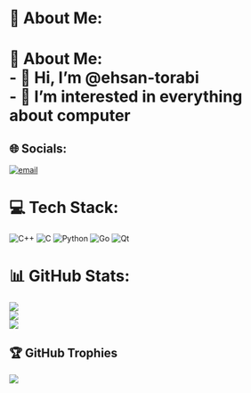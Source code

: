 # 💫 About Me:
# 💫 About Me:<br>- 👋 Hi, I’m @ehsan-torabi<br>- 👀 I’m interested in everything about computer 


## 🌐 Socials:
[![email](https://img.shields.io/badge/Email-D14836?logo=gmail&logoColor=white)](mailto:torabi782@gmail.com) 

# 💻 Tech Stack:
![C++](https://img.shields.io/badge/c++-%2300599C.svg?style=for-the-badge&logo=c%2B%2B&logoColor=white) ![C](https://img.shields.io/badge/c-%2300599C.svg?style=for-the-badge&logo=c&logoColor=white) ![Python](https://img.shields.io/badge/python-3670A0?style=for-the-badge&logo=python&logoColor=ffdd54) ![Go](https://img.shields.io/badge/go-%2300ADD8.svg?style=for-the-badge&logo=go&logoColor=white) ![Qt](https://img.shields.io/badge/Qt-%23217346.svg?style=for-the-badge&logo=Qt&logoColor=white)
# 📊 GitHub Stats:
![](https://github-readme-stats.vercel.app/api?username=ehsan-torabi&theme=transparent&hide_border=true&include_all_commits=true&count_private=true)<br/>
![](https://nirzak-streak-stats.vercel.app/?user=ehsan-torabi&theme=transparent&hide_border=true)<br/>
![](https://github-readme-stats.vercel.app/api/top-langs/?username=ehsan-torabi&theme=transparent&hide_border=true&include_all_commits=true&count_private=true&layout=compact)

## 🏆 GitHub Trophies
![](https://github-profile-trophy.vercel.app/?username=ehsan-torabi&theme=transparent&no-frame=true&no-bg=true&margin-w=4)

<!-- Proudly created with GPRM ( https://gprm.itsvg.in ) -->
